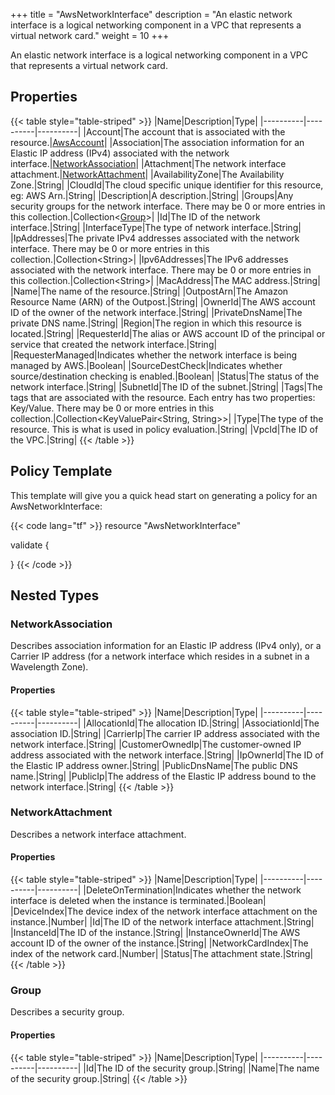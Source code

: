 +++
title = "AwsNetworkInterface"
description = "An elastic network interface is a logical networking component in a VPC that represents a virtual network card."
weight = 10
+++

An elastic network interface is a logical networking component in a VPC that represents a virtual network card.

## Properties
{{< table style="table-striped" >}}
|Name|Description|Type|
|----------|----------|----------|
|Account|The account that is associated with the resource.|[AwsAccount](/docs/aws/resources/awsaccount/)|
|Association|The association information for an Elastic IP address (IPv4) associated with the network interface.|[NetworkAssociation](#networkassociation)|
|Attachment|The network interface attachment.|[NetworkAttachment](#networkattachment)|
|AvailabilityZone|The Availability Zone.|String|
|CloudId|The cloud specific unique identifier for this resource, eg: AWS Arn.|String|
|Description|A description.|String|
|Groups|Any security groups for the network interface. There may be 0 or more entries in this collection.|Collection\<[Group](#group)>|
|Id|The ID of the network interface.|String|
|InterfaceType|The type of network interface.|String|
|IpAddresses|The private IPv4 addresses associated with the network interface. There may be 0 or more entries in this collection.|Collection\<String>|
|Ipv6Addresses|The IPv6 addresses associated with the network interface. There may be 0 or more entries in this collection.|Collection\<String>|
|MacAddress|The MAC address.|String|
|Name|The name of the resource.|String|
|OutpostArn|The Amazon Resource Name (ARN) of the Outpost.|String|
|OwnerId|The AWS account ID of the owner of the network interface.|String|
|PrivateDnsName|The private DNS name.|String|
|Region|The region in which this resource is located.|String|
|RequesterId|The alias or AWS account ID of the principal or service that created the network interface.|String|
|RequesterManaged|Indicates whether the network interface is being managed by AWS.|Boolean|
|SourceDestCheck|Indicates whether source/destination checking is enabled.|Boolean|
|Status|The status of the network interface.|String|
|SubnetId|The ID of the subnet.|String|
|Tags|The tags that are associated with the resource. Each entry has two properties: Key/Value. There may be 0 or more entries in this collection.|Collection\<KeyValuePair<String, String>>|
|Type|The type of the resource. This is what is used in policy evaluation.|String|
|VpcId|The ID of the VPC.|String|
{{< /table >}}

## Policy Template
This template will give you a quick head start on generating a policy for an AwsNetworkInterface:

{{< code lang="tf" >}}
resource "AwsNetworkInterface"

validate {

}
{{< /code >}}
## Nested Types
### NetworkAssociation
Describes association information for an Elastic IP address (IPv4 only), or a Carrier IP address (for a network interface which resides in a subnet in a Wavelength Zone).

#### Properties
{{< table style="table-striped" >}}
|Name|Description|Type|
|----------|----------|----------|
|AllocationId|The allocation ID.|String|
|AssociationId|The association ID.|String|
|CarrierIp|The carrier IP address associated with the network interface.|String|
|CustomerOwnedIp|The customer-owned IP address associated with the network interface.|String|
|IpOwnerId|The ID of the Elastic IP address owner.|String|
|PublicDnsName|The public DNS name.|String|
|PublicIp|The address of the Elastic IP address bound to the network interface.|String|
{{< /table >}}

### NetworkAttachment
Describes a network interface attachment.

#### Properties
{{< table style="table-striped" >}}
|Name|Description|Type|
|----------|----------|----------|
|DeleteOnTermination|Indicates whether the network interface is deleted when the instance is terminated.|Boolean|
|DeviceIndex|The device index of the network interface attachment on the instance.|Number|
|Id|The ID of the network interface attachment.|String|
|InstanceId|The ID of the instance.|String|
|InstanceOwnerId|The AWS account ID of the owner of the instance.|String|
|NetworkCardIndex|The index of the network card.|Number|
|Status|The attachment state.|String|
{{< /table >}}

### Group
Describes a security group.

#### Properties
{{< table style="table-striped" >}}
|Name|Description|Type|
|----------|----------|----------|
|Id|The ID of the security group.|String|
|Name|The name of the security group.|String|
{{< /table >}}

